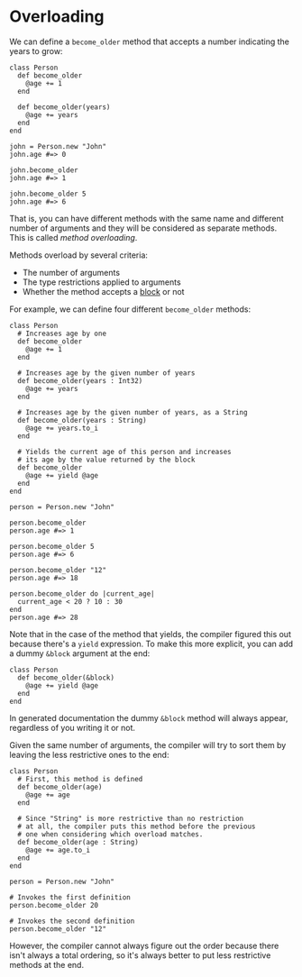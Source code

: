 # Overloading

We can define a `become_older` method that accepts a number indicating the years to grow:

```crystal
class Person
  def become_older
    @age += 1
  end

  def become_older(years)
    @age += years
  end
end

john = Person.new "John"
john.age #=> 0

john.become_older
john.age #=> 1

john.become_older 5
john.age #=> 6
```

That is, you can have different methods with the same name and different number of arguments and they will be considered as separate methods. This is called *method overloading*.

Methods overload by several criteria:

* The number of arguments
* The type restrictions applied to arguments
* Whether the method accepts a [block](blocks_and_procs.html) or not

For example, we can define four different `become_older` methods:

```crystal
class Person
  # Increases age by one
  def become_older
    @age += 1
  end

  # Increases age by the given number of years
  def become_older(years : Int32)
    @age += years
  end

  # Increases age by the given number of years, as a String
  def become_older(years : String)
    @age += years.to_i
  end

  # Yields the current age of this person and increases
  # its age by the value returned by the block
  def become_older
    @age += yield @age
  end
end

person = Person.new "John"

person.become_older
person.age #=> 1

person.become_older 5
person.age #=> 6

person.become_older "12"
person.age #=> 18

person.become_older do |current_age|
  current_age < 20 ? 10 : 30
end
person.age #=> 28
```

Note that in the case of the method that yields, the compiler figured this out because there's a `yield` expression. To make this more explicit, you can add a dummy `&block` argument at the end:

```crystal
class Person
  def become_older(&block)
    @age += yield @age
  end
end
```

In generated documentation the dummy `&block` method will always appear, regardless of you writing it or not.

Given the same number of arguments, the compiler will try to sort them by leaving the less restrictive ones to the end:

```crystal
class Person
  # First, this method is defined
  def become_older(age)
    @age += age
  end

  # Since "String" is more restrictive than no restriction
  # at all, the compiler puts this method before the previous
  # one when considering which overload matches.
  def become_older(age : String)
    @age += age.to_i
  end
end

person = Person.new "John"

# Invokes the first definition
person.become_older 20

# Invokes the second definition
person.become_older "12"
```

However, the compiler cannot always figure out the order because there isn't always a total ordering, so it's always better to put less restrictive methods at the end.
